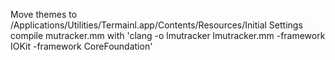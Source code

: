 Move themes to /Applications/Utilities/Termainl.app/Contents/Resources/Initial Settings
compile mutracker.mm with 'clang -o lmutracker lmutracker.mm -framework IOKit -framework CoreFoundation'
